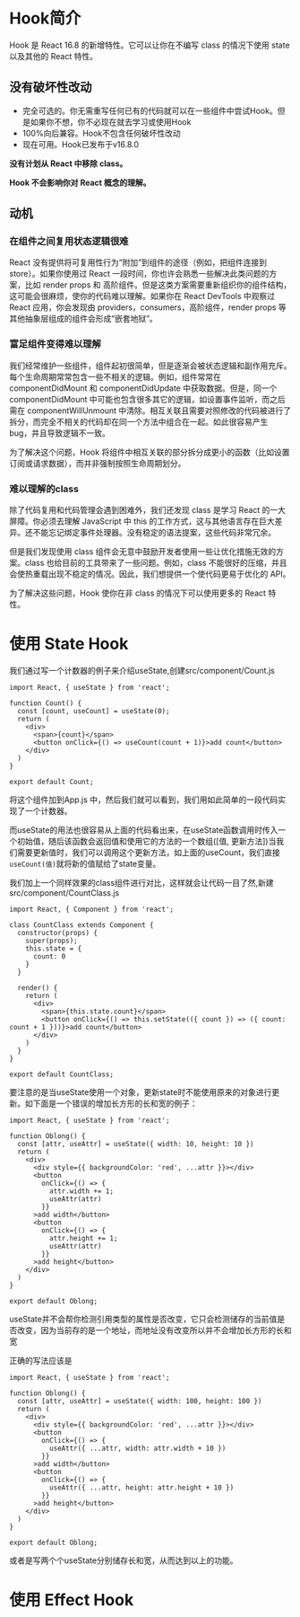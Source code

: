 # Hook简介
Hook 是 React 16.8 的新增特性。它可以让你在不编写 class 的情况下使用 state 以及其他的 React 特性。
## 没有破坏性改动
- 完全可选的。你无需重写任何已有的代码就可以在一些组件中尝试Hook。但是如果你不想，你不必现在就去学习或使用Hook
- 100%向后兼容。Hook不包含任何破坏性改动
- 现在可用。Hook已发布于v16.8.0

**没有计划从 React 中移除 class。**

**Hook 不会影响你对 React 概念的理解。**

## 动机
### 在组件之间复用状态逻辑很难
React 没有提供将可复用性行为“附加”到组件的途径（例如，把组件连接到 store）。如果你使用过 React 一段时间，你也许会熟悉一些解决此类问题的方案，比如 render props 和 高阶组件。但是这类方案需要重新组织你的组件结构，这可能会很麻烦，使你的代码难以理解。如果你在 React DevTools 中观察过 React 应用，你会发现由 providers，consumers，高阶组件，render props 等其他抽象层组成的组件会形成“嵌套地狱”。
### 富足组件变得难以理解
我们经常维护一些组件，组件起初很简单，但是逐渐会被状态逻辑和副作用充斥。每个生命周期常常包含一些不相关的逻辑。例如，组件常常在 componentDidMount 和 componentDidUpdate 中获取数据。但是，同一个 componentDidMount 中可能也包含很多其它的逻辑，如设置事件监听，而之后需在 componentWillUnmount 中清除。相互关联且需要对照修改的代码被进行了拆分，而完全不相关的代码却在同一个方法中组合在一起。如此很容易产生 bug，并且导致逻辑不一致。

为了解决这个问题，Hook 将组件中相互关联的部分拆分成更小的函数（比如设置订阅或请求数据），而并非强制按照生命周期划分。
### 难以理解的class
除了代码复用和代码管理会遇到困难外，我们还发现 class 是学习 React 的一大屏障。你必须去理解 JavaScript 中 this 的工作方式，这与其他语言存在巨大差异。还不能忘记绑定事件处理器。没有稳定的语法提案，这些代码非常冗余。

但是我们发现使用 class 组件会无意中鼓励开发者使用一些让优化措施无效的方案。class 也给目前的工具带来了一些问题。例如，class 不能很好的压缩，并且会使热重载出现不稳定的情况。因此，我们想提供一个使代码更易于优化的 API。

为了解决这些问题，Hook 使你在非 class 的情况下可以使用更多的 React 特性。
# 使用 State Hook
我们通过写一个计数器的例子来介绍useState,创建src/component/Count.js
```
import React, { useState } from 'react';

function Count() {
  const [count, useCount] = useState(0);
  return (
    <div>
      <span>{count}</span>
      <button onClick={() => useCount(count + 1)}>add count</button>
    </div>
  )
}

export default Count;
```
将这个组件加到App.js 中，然后我们就可以看到，我们用如此简单的一段代码实现了一个计数器。

而useState的用法也很容易从上面的代码看出来，在useState函数调用时传入一个初始值，随后该函数会返回值和使用它的方法的一个数组([值, 更新方法])当我们需要更新值时，我们可以调用这个更新方法，如上面的useCount，我们直接`useCount(值)`就将新的值赋给了state变量。

我们加上一个同样效果的class组件进行对比，这样就会让代码一目了然,新建 src/component/CountClass.js
```
import React, { Component } from 'react';

class CountClass extends Component {
  constructor(props) {
    super(props);
    this.state = {
      count: 0
    }
  }

  render() {
    return (
      <div>
        <span>{this.state.count}</span>
        <button onClick={() => this.setState(({ count }) => ({ count: count + 1 }))}>add count</button>
      </div>
    )
  }
}

export default CountClass;
```
要注意的是当useState使用一个对象，更新state时不能使用原来的对象进行更新。如下面是一个错误的增加长方形的长和宽的例子：
```
import React, { useState } from 'react';

function Oblong() {
  const [attr, useAttr] = useState({ width: 10, height: 10 })
  return (
    <div>
      <div style={{ backgroundColor: 'red', ...attr }}></div>
      <button
        onClick={() => {
          attr.width += 1;
          useAttr(attr)
        }}
      >add width</button>
      <button
        onClick={() => {
          attr.height += 1;
          useAttr(attr)
        }}
      >add height</button>
    </div>
  )
}

export default Oblong;
```
useState并不会帮你检测引用类型的属性是否改变，它只会检测储存的当前值是否改变，因为当前存的是一个地址，而地址没有改变所以并不会增加长方形的长和宽

正确的写法应该是
```
import React, { useState } from 'react';

function Oblong() {
  const [attr, useAttr] = useState({ width: 100, height: 100 })
  return (
    <div>
      <div style={{ backgroundColor: 'red', ...attr }}></div>
      <button
        onClick={() => {
          useAttr({ ...attr, width: attr.width + 10 })
        }}
      >add width</button>
      <button
        onClick={() => {
          useAttr({ ...attr, height: attr.height + 10 })
        }}
      >add height</button>
    </div>
  )
}

export default Oblong;
```
或者是写两个个useState分别储存长和宽，从而达到以上的功能。 
# 使用 Effect Hook
